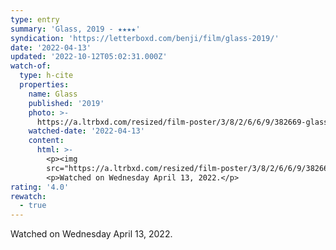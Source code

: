 ```yaml
---
type: entry
summary: 'Glass, 2019 - ★★★★'
syndication: 'https://letterboxd.com/benji/film/glass-2019/'
date: '2022-04-13'
updated: '2022-10-12T05:02:31.000Z'
watch-of:
  type: h-cite
  properties:
    name: Glass
    published: '2019'
    photo: >-
      https://a.ltrbxd.com/resized/film-poster/3/8/2/6/6/9/382669-glass-0-600-0-900-crop.jpg?v=23c456ff6d
    watched-date: '2022-04-13'
    content:
      html: >-
        <p><img
        src="https://a.ltrbxd.com/resized/film-poster/3/8/2/6/6/9/382669-glass-0-600-0-900-crop.jpg?v=23c456ff6d"/></p>
        <p>Watched on Wednesday April 13, 2022.</p>
rating: '4.0'
rewatch:
  - true
---
```

Watched on Wednesday April 13, 2022.
